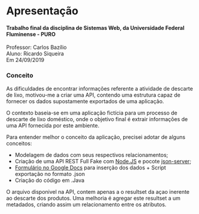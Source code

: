 <h1>Apresentação</h1>

<h4>Trabalho final da disciplina de Sistemas Web, da Universidade Federal Fluminense - PURO</h4><p></p>
Professor: Carlos Bazílio<br>
Aluno: Ricardo Siqueira<br>
Em 24/09/2019


<h3>Conceito</h3>

As dificuldades de encontrar informações referente a atividade de descarte de lixo, motivou-me a criar uma API,
contendo uma estrutura capaz de fornecer os dados supostamente exportados de uma aplicação.

O contexto baseia-se em uma aplicação fictícia para um processo de descarte de lixo doméstico, onde o objetivo final é extrair
informações de uma API fornecida por este ambiente. 

Para entender melhor o conceito da aplicação, precisei adotar de alguns conceitos:
<ul>
<li>Modelagem de dados com seus respectivos relacionamentos;</li>
<li>Criação de uma API REST Full Fake com <a href="https://nodejs.org/en/">Node.JS</a> e pocote <a href="https://github.com/typicode/json-server#getting-started">json-server</a>;</li>
<li><a href="https://docs.google.com/spreadsheets/d/1jQv2dne4FeP32MAL7Sh0N8s-aKCgjG1dheBHYYRM64U/edit?usp=sharing">Formulário no Google Docs</a> para inserção dos dados + Script exportação no formato .json</li>
<li>Criação do código em .Java</li>
</ul>
<p>O arquivo disponivel na API, contem apenas a o resultset da açao inerente ao descarte dos produtos. Uma melhoria é agregar este resultset a um metadados, criando assim um relacionamento entre os atributos. 

